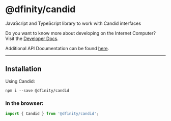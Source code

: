 # @dfinity/candid

JavaScript and TypeScript library to work with Candid interfaces

Do you want to know more about developing on the Internet Computer? Visit the [Developer Docs](https://internetcomputer.org/docs/home).

Additional API Documentation can be found [here](https://agent-js.icp.xyz/libs/candid/api).

---

## Installation

Using Candid:

```shell
npm i --save @dfinity/candid
```

### In the browser:

```ts
import { Candid } from '@dfinity/candid';
```
